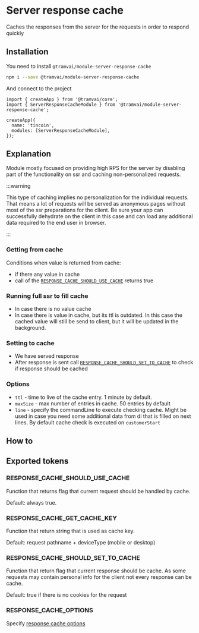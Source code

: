# Server response cache

Caches the responses from the server for the requests in order to respond quickly

## Installation

You need to install `@tramvai/module-server-response-cache`

```bash npm2yarn
npm i --save @tramvai/module-server-response-cache
```

And connect to the project

```tsx
import { createApp } from '@tramvai/core';
import { ServerResponseCacheModule } from '@tramvai/module-server-response-cache';

createApp({
  name: 'tincoin',
  modules: [ServerResponseCacheModule],
});
```

## Explanation

Module mostly focused on providing high RPS for the server by disabling part of the functionality on ssr and caching non-personalized requests.

:::warning

This type of caching implies no personalization for the individual requests. That means a lot of requests will be served as anonymous pages without most of the ssr preparations for the client. Be sure your app can successfully dehydrate on the client in this case and can load any additional data required to the end user in browser.

:::

### Getting from cache

Conditions when value is returned from cache:

- if there any value in cache
- call of the [`RESPONSE_CACHE_SHOULD_USE_CACHE`](#response_cache_should_use_cache) returns true

### Running full ssr to fill cache

- In case there is no value cache
- In case there is value in cache, but its ttl is outdated. In this case the cached value will still be send to client, but it will be updated in the background.

### Setting to cache

- We have served response
- After response is sent call [`RESPONSE_CACHE_SHOULD_SET_TO_CACHE`](#response_cache_should_set_to_cache) to check if response should be cached

### Options

- `ttl` - time to live of the cache entry. 1 minute by default.
- `maxSize` - max number of entries in cache. 50 entries by default
- `line` - specify the commandLine to execute checking cache. Might be used in case you need some additional data from di that is filled on next lines. By default cache check is executed on `customerStart`

## How to

## Exported tokens

### RESPONSE_CACHE_SHOULD_USE_CACHE

Function that returns flag that current request should be handled by cache.

Default: always true.

### RESPONSE_CACHE_GET_CACHE_KEY

Function that return string that is used as cache key.

Default: request pathname + deviceType (mobile or desktop)

### RESPONSE_CACHE_SHOULD_SET_TO_CACHE

Function that return flag that current response should be cache. As some requests may contain personal info for the client not every response can be cache.

Default: true if there is no cookies for the request

### RESPONSE_CACHE_OPTIONS

Specify [response cache options](#options)
